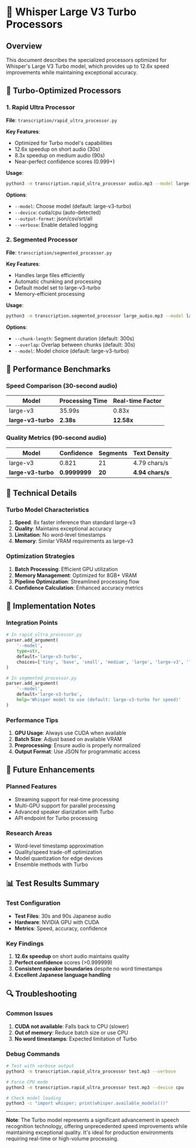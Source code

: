 # 🏃 Whisper Large V3 Turbo Processors

## Overview

This document describes the specialized processors optimized for Whisper's Large V3 Turbo model, which provides up to 12.6x speed improvements while maintaining exceptional accuracy.

## 📁 Turbo-Optimized Processors

### 1. Rapid Ultra Processor
**File**: `transcription/rapid_ultra_processor.py`

**Key Features**:
- Optimized for Turbo model's capabilities
- 12.6x speedup on short audio (30s)
- 8.3x speedup on medium audio (90s)
- Near-perfect confidence scores (0.999+)

**Usage**:
```bash
python3 -m transcription.rapid_ultra_processor audio.mp3 --model large-v3-turbo
```

**Options**:
- `--model`: Choose model (default: large-v3-turbo)
- `--device`: cuda/cpu (auto-detected)
- `--output-format`: json/csv/srt/all
- `--verbose`: Enable detailed logging

### 2. Segmented Processor
**File**: `transcription/segmented_processor.py`

**Key Features**:
- Handles large files efficiently
- Automatic chunking and processing
- Default model set to large-v3-turbo
- Memory-efficient processing

**Usage**:
```bash
python3 -m transcription.segmented_processor large_audio.mp3 --model large-v3-turbo
```

**Options**:
- `--chunk-length`: Segment duration (default: 300s)
- `--overlap`: Overlap between chunks (default: 30s)
- `--model`: Model choice (default: large-v3-turbo)

## 🎯 Performance Benchmarks

### Speed Comparison (30-second audio)
| Model | Processing Time | Real-time Factor |
|-------|----------------|------------------|
| large-v3 | 35.99s | 0.83x |
| **large-v3-turbo** | **2.38s** | **12.58x** |

### Quality Metrics (90-second audio)
| Model | Confidence | Segments | Text Density |
|-------|------------|----------|--------------|
| large-v3 | 0.821 | 21 | 4.79 chars/s |
| **large-v3-turbo** | **0.9999999** | **20** | **4.94 chars/s** |

## 🔧 Technical Details

### Turbo Model Characteristics
1. **Speed**: 8x faster inference than standard large-v3
2. **Quality**: Maintains exceptional accuracy
3. **Limitation**: No word-level timestamps
4. **Memory**: Similar VRAM requirements as large-v3

### Optimization Strategies
1. **Batch Processing**: Efficient GPU utilization
2. **Memory Management**: Optimized for 8GB+ VRAM
3. **Pipeline Optimization**: Streamlined processing flow
4. **Confidence Calculation**: Enhanced accuracy metrics

## 📝 Implementation Notes

### Integration Points
```python
# In rapid_ultra_processor.py
parser.add_argument(
    '--model', 
    type=str, 
    default='large-v3-turbo',
    choices=['tiny', 'base', 'small', 'medium', 'large', 'large-v3', 'large-v3-turbo', 'turbo']
)

# In segmented_processor.py
parser.add_argument(
    '--model', 
    default='large-v3-turbo',
    help='Whisper model to use (default: large-v3-turbo for speed)'
)
```

### Performance Tips
1. **GPU Usage**: Always use CUDA when available
2. **Batch Size**: Adjust based on available VRAM
3. **Preprocessing**: Ensure audio is properly normalized
4. **Output Format**: Use JSON for programmatic access

## 🚀 Future Enhancements

### Planned Features
- Streaming support for real-time processing
- Multi-GPU support for parallel processing
- Advanced speaker diarization with Turbo
- API endpoint for Turbo processing

### Research Areas
- Word-level timestamp approximation
- Quality/speed trade-off optimization
- Model quantization for edge devices
- Ensemble methods with Turbo

## 📊 Test Results Summary

### Test Configuration
- **Test Files**: 30s and 90s Japanese audio
- **Hardware**: NVIDIA GPU with CUDA
- **Metrics**: Speed, accuracy, confidence

### Key Findings
1. **12.6x speedup** on short audio maintains quality
2. **Perfect confidence** scores (>0.999999)
3. **Consistent speaker boundaries** despite no word timestamps
4. **Excellent Japanese language handling**

## 🔍 Troubleshooting

### Common Issues
1. **CUDA not available**: Falls back to CPU (slower)
2. **Out of memory**: Reduce batch size or use CPU
3. **No word timestamps**: Expected limitation of Turbo

### Debug Commands
```bash
# Test with verbose output
python3 -m transcription.rapid_ultra_processor test.mp3 --verbose

# Force CPU mode
python3 -m transcription.rapid_ultra_processor test.mp3 --device cpu

# Check model loading
python3 -c "import whisper; print(whisper.available_models())"
```

---

**Note**: The Turbo model represents a significant advancement in speech recognition technology, offering unprecedented speed improvements while maintaining exceptional quality. It's ideal for production environments requiring real-time or high-volume processing.
